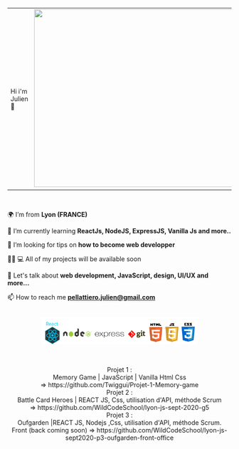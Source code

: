 <table cellspacing="0" cellpadding="0">
  <tr>
    <td font-weight: "bold" >Hi i'm Julien 👋</td>
    <td><img src="https://media.giphy.com/media/fedryX7dMGMe6lgqDm/giphy.gif" width="600px" height="400px"></td>
  </tr>
</table>
</br>



🌍 I’m from **Lyon (FRANCE)**

🌱 I’m currently learning **ReactJs, NodeJS, ExpressJS, Vanilla Js and more..**

🤝 I’m looking for tips on **how to become web developper**

👨‍🦱 💻 All of my projects will be available soon

💬 Let's talk about **web development, JavaScript, design, UI/UX and more...**

📫 How to reach me **pellattiero.julien@gmail.com**

<p align="center" >
</br>
<img src="./logo/logo.png" width="70%" height="70%">
</p>
</br>
<p align="center" >
Projet 1 : 
</br>
Memory Game | JavaScript | Vanilla Html Css
</br>
=> https://github.com/Twiggui/Projet-1-Memory-game                    
</br>
Projet 2 :
</br>
Battle Card Heroes | REACT JS, Css, utilisation d'API, méthode Scrum 
</br>
=> https://github.com/WildCodeSchool/lyon-js-sept-2020-g5
</br>
Projet 3 : 
</br>
Oufgarden |REACT JS, Nodejs ,Css, utilisation d'API, méthode Scrum.  
</br>
Front (back coming soon) => https://github.com/WildCodeSchool/lyon-js-sept2020-p3-oufgarden-front-office
</p>

